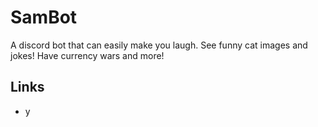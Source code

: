 # SamBot
A discord bot that can easily make you laugh. See funny cat images and jokes! Have currency wars and more!

## Links
- y